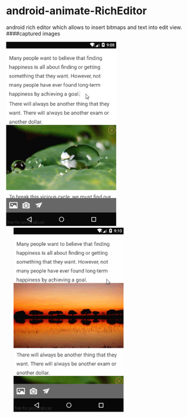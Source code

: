 # android-animate-RichEditor
android rich editor which allows to insert bitmaps and text into edit view.
####captured images
<td>
  <div><img src="capture01.gif" width="300" height="500" /></div>
  <div style="padding-left:20px"><img src="capture02.gif" width="300" height="500" /></div>
</td>
